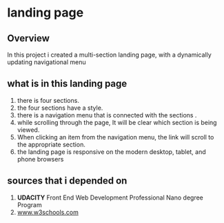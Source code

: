 # **landing page**

## Overview
In this project i created a multi-section landing page, with a dynamically updating navigational menu 

## what is in this landing page
<ol>
<li>there is four sections.</li>
<li>the four sections have a style.</li>
<li>there is a navigation menu that is connected with the sections .</li>
<li>while scrolling through the page, It will be clear which section is being viewed.</li>
<li>When clicking an item from the navigation menu, the link will scroll to the appropriate section.</li>
<li>the landing page is responsive on the modern desktop, tablet, and phone browsers</li>
</ol>

## sources that i depended on
<ol>
<li><strong>UDACITY</strong> Front End Web Development Professional Nano degree Program</li>
<li><a href="https://www.w3schools.com/">www.w3schools.com</a></li>
</ol>

